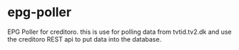 # epg-poller
EPG Poller for creditoro. this is use for polling data from tvtid.tv2.dk and use the creditoro REST api to put data into the database.
